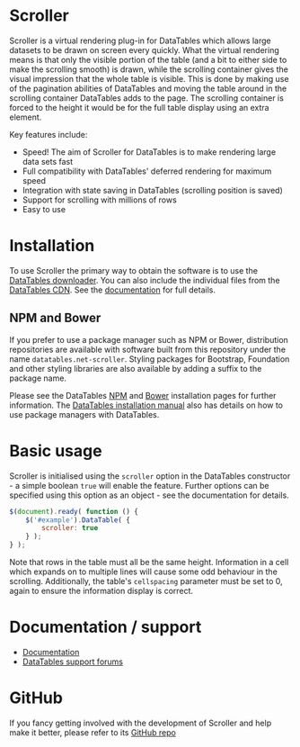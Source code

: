 # Scroller

Scroller is a virtual rendering plug-in for DataTables which allows large datasets to be drawn on screen every quickly. What the virtual rendering means is that only the visible portion of the table (and a bit to either side to make the scrolling smooth) is drawn, while the scrolling container gives the visual impression that the whole table is visible. This is done by making use of the pagination abilities of DataTables and moving the table around in the scrolling container DataTables adds to the page. The scrolling container is forced to the height it would be for the full table display using an extra element.

Key features include:

* Speed! The aim of Scroller for DataTables is to make rendering large data sets fast
* Full compatibility with DataTables' deferred rendering for maximum speed
* Integration with state saving in DataTables (scrolling position is saved)
* Support for scrolling with millions of rows
* Easy to use


# Installation

To use Scroller the primary way to obtain the software is to use the [DataTables downloader](//datatables.net/download). You can also include the individual files from the [DataTables CDN](//cdn.datatables.net). See the [documentation](http://datatables.net/extensions/scroller/) for full details.

## NPM and Bower

If you prefer to use a package manager such as NPM or Bower, distribution repositories are available with software built from this repository under the name `datatables.net-scroller`. Styling packages for Bootstrap, Foundation and other styling libraries are also available by adding a suffix to the package name.

Please see the DataTables [NPM](//datatables.net/download/npm) and [Bower](//datatables.net/download/bower) installation pages for further information. The [DataTables installation manual](//datatables.net/manual/installation) also has details on how to use package managers with DataTables.


# Basic usage

Scroller is initialised using the `scroller` option in the DataTables constructor - a simple boolean `true` will enable the feature. Further options can be specified using this option as an object - see the documentation for details.

```js
$(document).ready( function () {
	$('#example').DataTable( {
		scroller: true
	} );
} );
```

Note that rows in the table must all be the same height. Information in a cell which expands on to multiple lines will cause some odd behaviour in the scrolling. Additionally, the table's `cellspacing` parameter must be set to 0, again to ensure the information display is correct.


# Documentation / support

* [Documentation](https://datatables.net/extensions/scroller/)
* [DataTables support forums](http://datatables.net/forums)


# GitHub

If you fancy getting involved with the development of Scroller and help make it better, please refer to its [GitHub repo](https://github.com/DataTables/Scroller)
